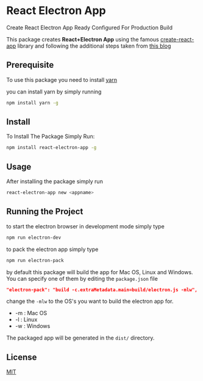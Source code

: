 # React Electron App
Create React Electron App Ready Configured For Production Build

This package creates **React+Electron App** using the famous [create-react-app](https://github.com/facebook/create-react-app#readme)
library and following the additional steps taken from [this blog](https://medium.com/@kitze/%EF%B8%8F-from-react-to-an-electron-app-ready-for-production-a0468ecb1da3)


## Prerequisite

To use this package you need to install [yarn](https://yarnpkg.com/en/)

you can install yarn by simply running

```bash
npm install yarn -g
```

## Install
To Install The Package Simply Run:
```bash
npm install react-electron-app -g
```

## Usage

After installing the package simply run

```bash
react-electron-app new <appname>
```

## Running the Project

to start the electron browser in development mode simply type

```bash
npm run electron-dev
```

to pack the electron app simply type

```bash
npm run electron-pack
```

by default this package will build the app for Mac OS, Linux and Windows. You can specify one of them by editing the `package.json`
file

```json
"electron-pack": "build -c.extraMetadata.main=build/electron.js -mlw",
```
change the `-mlw` to the OS's you want to build the electron app for.
  * -m : Mac OS
  * -l : Linux  
  * -w : Windows

The packaged app will be generated in the `dist/` directory.

## License

[MIT](https://choosealicense.com/licenses/mit/)
